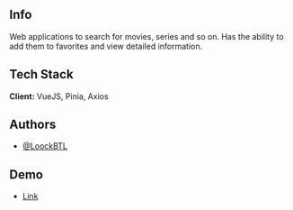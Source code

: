 ## Info

Web applications to search for movies, series and so on. Has the ability to add them to favorites and view detailed information.

## Tech Stack

**Client:** VueJS, Pinia, Axios

## Authors

- [@LoockBTL](https://github.com/LoockBTL)

## Demo

- [Link](https://loockbtl.github.io/vue-movie/)
